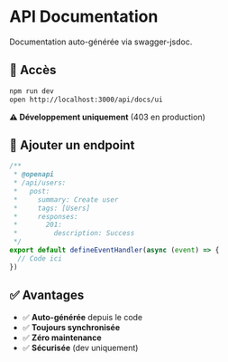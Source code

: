 # API Documentation

Documentation auto-générée via swagger-jsdoc.

## 🚀 Accès

```bash
npm run dev
open http://localhost:3000/api/docs/ui
```

**⚠️ Développement uniquement** (403 en production)

## 📝 Ajouter un endpoint

```typescript
/**
 * @openapi
 * /api/users:
 *   post:
 *     summary: Create user
 *     tags: [Users]
 *     responses:
 *       201:
 *         description: Success
 */
export default defineEventHandler(async (event) => {
  // Code ici
})
```

## ✅ Avantages

- ✅ **Auto-générée** depuis le code
- ✅ **Toujours synchronisée**
- ✅ **Zéro maintenance**
- ✅ **Sécurisée** (dev uniquement)
